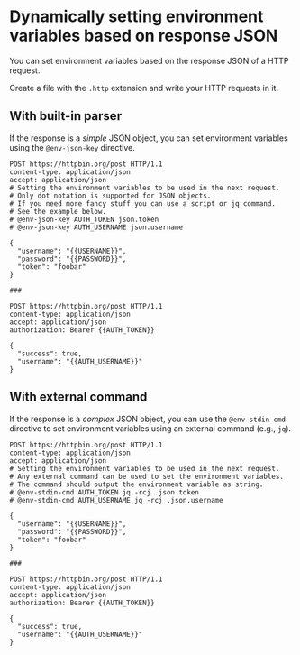 # Dynamically setting environment variables based on response JSON

You can set environment variables based on the response JSON of a HTTP request.

Create a file with the `.http` extension and write your HTTP requests in it.

## With built-in parser

If the response is a *simple* JSON object,
you can set environment variables using the `@env-json-key` directive.

```http title="with-builtin-parser.http"
POST https://httpbin.org/post HTTP/1.1
content-type: application/json
accept: application/json
# Setting the environment variables to be used in the next request.
# Only dot notation is supported for JSON objects.
# If you need more fancy stuff you can use a script or jq command.
# See the example below.
# @env-json-key AUTH_TOKEN json.token
# @env-json-key AUTH_USERNAME json.username

{
  "username": "{{USERNAME}}",
  "password": "{{PASSWORD}}",
  "token": "foobar"
}

###

POST https://httpbin.org/post HTTP/1.1
content-type: application/json
accept: application/json
authorization: Bearer {{AUTH_TOKEN}}

{
  "success": true,
  "username": "{{AUTH_USERNAME}}"
}
```

## With external command

If the response is a *complex* JSON object,
you can use the `@env-stdin-cmd` directive to
set environment variables using an external command (e.g., `jq`).

```http title="with-external-jq.http"
POST https://httpbin.org/post HTTP/1.1
content-type: application/json
accept: application/json
# Setting the environment variables to be used in the next request.
# Any external command can be used to set the environment variables.
# The command should output the environment variable as string.
# @env-stdin-cmd AUTH_TOKEN jq -rcj .json.token
# @env-stdin-cmd AUTH_USERNAME jq -rcj .json.username

{
  "username": "{{USERNAME}}",
  "password": "{{PASSWORD}}",
  "token": "foobar"
}

###

POST https://httpbin.org/post HTTP/1.1
content-type: application/json
accept: application/json
authorization: Bearer {{AUTH_TOKEN}}

{
  "success": true,
  "username": "{{AUTH_USERNAME}}"
}
```
